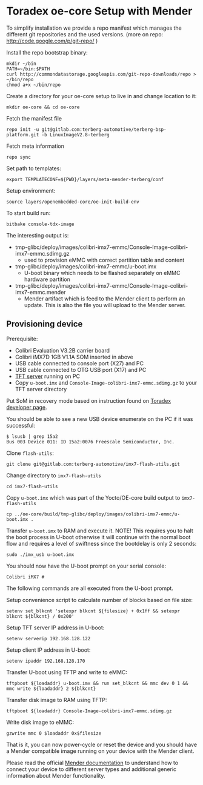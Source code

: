 Toradex oe-core Setup with Mender
=================================

To simplify installation we provide a repo manifest which manages the different git repositories
and the used versions. (more on repo: http://code.google.com/p/git-repo/ )

Install the repo bootstrap binary:

    mkdir ~/bin
    PATH=~/bin:$PATH
    curl http://commondatastorage.googleapis.com/git-repo-downloads/repo > ~/bin/repo
    chmod a+x ~/bin/repo

Create a directory for your oe-core setup to live in and change location to it:

    mkdir oe-core && cd oe-core

Fetch the manifest file

    repo init -u git@gitlab.com:terberg-automotive/terberg-bsp-platform.git -b LinuxImageV2.8-terberg

Fetch meta information

    repo sync

Set path to templates:

    export TEMPLATECONF=${PWD}/layers/meta-mender-terberg/conf

Setup environment:

    source layers/openembedded-core/oe-init-build-env

To start build run:

    bitbake console-tdx-image

The interesting output is:

- tmp-glibc/deploy/images/colibri-imx7-emmc/Console-Image-colibri-imx7-emmc.sdimg.gz
    - used to provision eMMC with correct partition table and content
- tmp-glibc/deploy/images/colibri-imx7-emmc/u-boot.imx
    - U-boot binary which needs to be flashed separately on eMMC hardware partition
- tmp-glibc/deploy/images/colibri-imx7-emmc/Console-Image-colibri-imx7-emmc.mender
    - Mender artifact which is feed to the Mender client to perform an update. This is also the file you will upload to the Mender server.

Provisioning device
-------------------

Prerequisite:

- Colibri Evaluation V3.2B carrier board
- Colibri iMX7D 1GB V1.1A SOM inserted in above
- USB cable connected to console port (X27) and PC
- USB cable connected to OTG USB port (X17) and PC
- [TFT server](https://help.ubuntu.com/community/TFTP) running on PC
- Copy `u-boot.imx` and `Console-Image-colibri-imx7-emmc.sdimg.gz` to your TFT server directory

Put SoM in recovery mode based on instruction found on [Toradex developer page](https://developer.toradex.com/knowledge-base/vfxx-recovery-mode#Colibri_Evaluation_Board_3132).

You should be able to see a new USB device enumerate on the PC if it was successful:

    $ lsusb | grep 15a2
    Bus 003 Device 011: ID 15a2:0076 Freescale Semiconductor, Inc.

Clone `flash-utils`:

    git clone git@gitlab.com:terberg-automotive/imx7-flash-utils.git

Change directory to `imx7-flash-utils`

    cd imx7-flash-utils

Copy `u-boot.imx` which was part of the Yocto/OE-core build output to `imx7-flash-utils`

    cp ../oe-core/build/tmp-glibc/deploy/images/colibri-imx7-emmc/u-boot.imx .

Transfer `u-boot.imx` to RAM and execute it. NOTE! This requires you to halt the boot process in U-boot otherwise it will continue with the normal boot flow and requires a level of swiftness since the bootdelay is only 2 seconds:

    sudo ./imx_usb u-boot.imx

You should now have the U-boot prompt on your serial console:

    Colibri iMX7 #

The following commands are all executed from the U-boot prompt.

Setup convenience script to calculate number of blocks based on file size:

    setenv set_blkcnt 'setexpr blkcnt ${filesize} + 0x1ff && setexpr blkcnt ${blkcnt} / 0x200'

Setup TFT server IP address in U-boot:

    setenv serverip 192.168.128.122

Setup client IP address in U-boot:

    setenv ipaddr 192.168.128.170

Transfer U-boot using TFTP and write to eMMC:

    tftpboot ${loadaddr} u-boot.imx && run set_blkcnt && mmc dev 0 1 && mmc write ${loadaddr} 2 ${blkcnt}

Transfer disk image to RAM using TFTP:

    tftpboot ${loadaddr} Console-Image-colibri-imx7-emmc.sdimg.gz

Write disk image to eMMC:

    gzwrite mmc 0 $loadaddr 0x$filesize

That is it, you can now power-cycle or reset the device and you should have
a Mender compatible image running on your device with the Mender client.

Please read the official [Mender documentation](https://docs.mender.io/) to understand how to connect your device to different server types and additional generic information about Mender functionality.

